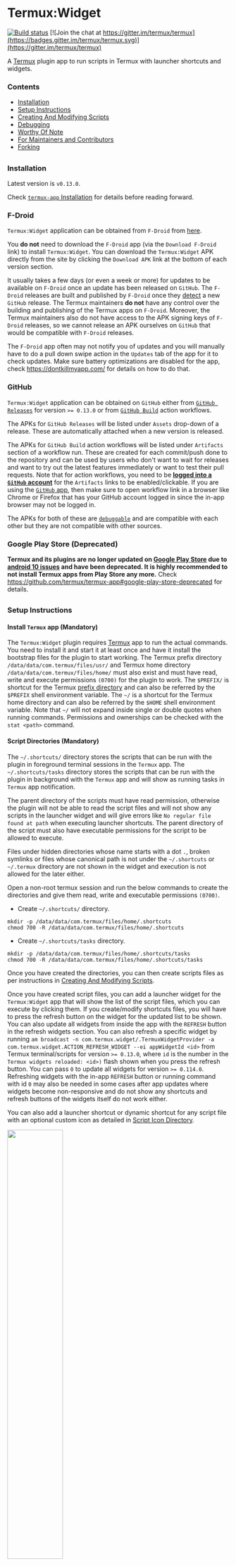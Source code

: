 # Termux:Widget

[![Build status](https://github.com/termux/termux-widget/workflows/Build/badge.svg)](https://github.com/termux/termux-widget/actions)
[![Join the chat at https://gitter.im/termux/termux](https://badges.gitter.im/termux/termux.svg)](https://gitter.im/termux/termux)

A [Termux] plugin app to run scripts in Termux with launcher shortcuts and widgets.



### Contents
- [Installation](#Installation)
- [Setup Instructions](#Setup-Instructions)
- [Creating And Modifying Scripts](#Creating-And-Modifying-Scripts)
- [Debugging](#Debugging)
- [Worthy Of Note](#Worthy-Of-Note)
- [For Maintainers and Contributors](#For-Maintainers-and-Contributors)
- [Forking](#Forking)
##



### Installation

Latest version is `v0.13.0`.

Check [`termux-app` Installation](https://github.com/termux/termux-app#Installation) for details before reading forward.

### F-Droid

`Termux:Widget` application can be obtained from `F-Droid` from [here](https://f-droid.org/en/packages/com.termux.widget).

You **do not** need to download the `F-Droid` app (via the `Download F-Droid` link) to install `Termux:Widget`. You can download the `Termux:Widget` APK directly from the site by clicking the `Download APK` link at the bottom of each version section.

It usually takes a few days (or even a week or more) for updates to be available on `F-Droid` once an update has been released on `GitHub`. The `F-Droid` releases are built and published by `F-Droid` once they [detect](https://gitlab.com/fdroid/fdroiddata/-/blob/master/metadata/com.termux.widget.yml) a new `GitHub` release. The Termux maintainers **do not** have any control over the building and publishing of the Termux apps on `F-Droid`. Moreover, the Termux maintainers also do not have access to the APK signing keys of `F-Droid` releases, so we cannot release an APK ourselves on `GitHub` that would be compatible with `F-Droid` releases.

The `F-Droid` app often may not notify you of updates and you will manually have to do a pull down swipe action in the `Updates` tab of the app for it to check updates. Make sure battery optimizations are disabled for the app, check https://dontkillmyapp.com/ for details on how to do that.

### GitHub

`Termux:Widget` application can be obtained on `GitHub` either from [`GitHub Releases`](https://github.com/termux/termux-widget/releases) for version `>= 0.13.0` or from [`GitHub Build`](https://github.com/termux/termux-widget/actions/workflows/debug_build.yml) action workflows.

The APKs for `GitHub Releases` will be listed under `Assets` drop-down of a release. These are automatically attached when a new version is released.

The APKs for `GitHub Build` action workflows will be listed under `Artifacts` section of a workflow run. These are created for each commit/push done to the repository and can be used by users who don't want to wait for releases and want to try out the latest features immediately or want to test their pull requests. Note that for action workflows, you need to be [**logged into a `GitHub` account**](https://github.com/login) for the `Artifacts` links to be enabled/clickable. If you are using the [`GitHub` app](https://github.com/mobile), then make sure to open workflow link in a browser like Chrome or Firefox that has your GitHub account logged in since the in-app browser may not be logged in.

The APKs for both of these are [`debuggable`](https://developer.android.com/studio/debug) and are compatible with each other but they are not compatible with other sources.

### Google Play Store **(Deprecated)**

**Termux and its plugins are no longer updated on [Google Play Store](https://play.google.com/store/apps/details?id=com.termux.widget) due to [android 10 issues](https://github.com/termux/termux-packages/wiki/Termux-and-Android-10) and have been deprecated. It is highly recommended to not install Termux apps from Play Store any more.** Check https://github.com/termux/termux-app#google-play-store-deprecated for details.
##



### Setup Instructions

#### Install `Termux` app (Mandatory)
The `Termux:Widget` plugin requires [Termux] app to run the actual commands. You need to install it and start it at least once and have it install the bootstrap files for the plugin to start working. The Termux prefix directory `/data/data/com.termux/files/usr/` and Termux home directory `/data/data/com.termux/files/home/` must also exist and must have read, write and execute permissions `(0700)` for the plugin to work. The `$PREFIX/` is shortcut for the Termux [prefix directory](https://github.com/termux/termux-packages/wiki/Termux-file-system-layout) and can also be referred by the `$PREFIX` shell environment variable. The `~/` is a shortcut for the Termux home directory and can also be referred by the `$HOME` shell environment variable. Note that `~/` will not expand inside single or double quotes when running commands. Permissions and ownerships can be checked with the `stat <path>` command.


#### Script Directories (Mandatory)

The `~/.shortcuts/` directory stores the scripts that can be run with the plugin in foreground terminal sessions in the `Termux` app. The `~/.shortcuts/tasks` directory stores the scripts that can be run with the plugin in background with the `Termux` app and will show as running tasks in `Termux` app notification.

The parent directory of the scripts must have read permission, otherwise the plugin will not be able to read the script files and will not show any scripts in the launcher widget and will give errors like `No regular file found at path` when executing launcher shortcuts. The parent directory of the script must also have executable permissions for the script to be allowed to execute.

Files under hidden directories whose name starts with a dot `.`, broken symlinks or files whose canonical path is not under the `~/.shortcuts` or `~/.termux` directory are not shown in the widget and execution is not allowed for the later either.

Open a non-root termux session and run the below commands to create the directories and give them read, write and executable permissions `(0700)`.

- Create `~/.shortcuts/` directory.

```
mkdir -p /data/data/com.termux/files/home/.shortcuts
chmod 700 -R /data/data/com.termux/files/home/.shortcuts
```

- Create `~/.shortcuts/tasks` directory.

```
mkdir -p /data/data/com.termux/files/home/.shortcuts/tasks
chmod 700 -R /data/data/com.termux/files/home/.shortcuts/tasks
```

Once you have created the directories, you can then create scripts files as per instructions in [Creating And Modifying Scripts](#Creating-And-Modifying-Scripts).

Once you have created script files, you can add a launcher widget for the `Termux:Widget` app that will show the list of the script files, which you can execute by clicking them. If you create/modify shortcuts files, you will have to press the refresh button on the widget for the updated list to be shown. You can also update all widgets from inside the app with the `REFRESH` button in the refresh widgets section. You can also refresh a specific widget by running `am broadcast -n com.termux.widget/.TermuxWidgetProvider -a com.termux.widget.ACTION_REFRESH_WIDGET --ei appWidgetId <id>` from Termux terminal/scripts for version `>= 0.13.0`, where `id` is the number in the `Termux widgets reloaded: <id>)` flash shown when you press the refresh button. You can pass `0` to update all widgets for version `>= 0.114.0`. Refreshing widgets with the in-app `REFRESH` button or running command with id `0` may also be needed in some cases after app updates where widgets become non-responsive and do not show any shortcuts and refresh buttons of the widgets itself do not work either.

You can also add a launcher shortcut or dynamic shortcut for any script file with an optional custom icon as detailed in [Script Icon Directory](#script-icon-directory-optional).

<img src="termux-widget.png" alt="" width="50%"/>


#### Script Icon Directory (Optional)

The `~/.shortcuts/icons` directory stores the icon that will be used for a script when a launcher shortcut is created for it for version `>= 0.12`. The icon file name must be equal to `<script_name>.png`, like `script.sh.png`. For a `1080p` `~6in` screen, something like `96x96px` `png` file should probably be fine, otherwise try `144px` or `196px` for higher resolution screens.

The parent directory of the icons must have read permission, otherwise the plugin will not be able to read them.

The icon file must be a regular file and its canonical path must exist under `~/.shortcuts/icons` or `~/.termux` directory.

Open a non-root termux session and run the below commands to create the directory and give it appropriate permissions.

- Create `~/.shortcuts/icons` directory.

```
mkdir -p /data/data/com.termux/files/home/.shortcuts/icons
chmod -R a-x,u=rwX,go-rwx /data/data/com.termux/files/home/.shortcuts/icons
```
The `chmod` command will set the `icons` directory permissions to `0700`, but any files already in the directory will be set to `0600` which is recommended.


#### Dynamic Shortcuts (Optional)

Dynamic shortcuts will normally show when long holding the `Termux:Widget` app launcher icon and in launcher searches results.

To create dynamic shortcuts, put desired scripts/binaries in `~/.termux/widget/dynamic_shortcuts` with the Termux app and then click the `CREATE SHORTCUTS` button in the `Termux:Widget` app in the dynamic shortcuts section. To remove published dynamic shortcuts, click the `REMOVE SHORTCUTS` button but this won't remove dynamic shortcuts already converted to launcher shortcuts.

For some launchers it might be necessary to regenerate the app shortcuts to display them correctly. Lookup the settings of your launcher to find such actions.


#### Max Shortcuts Limit (Optional)

Android has a limit on how many static and dynamic shortcuts can be created per app/activity, which is controlled by the [`max_shortcuts`](https://cs.android.com/android/platform/superproject/+/android-13.0.0_r8:frameworks/base/services/core/java/com/android/server/pm/ShortcutService.java;l=254) sub key of the [`shortcut_manager_constants`](https://cs.android.com/android/platform/superproject/+/android-13.0.0_r8:frameworks/base/core/java/android/provider/Settings.java;l=13799) key in `global` settings namespace. The default value is [`5` on Android `>= 7.0`](https://cs.android.com/android/platform/superproject/+/android-7.0.0_r36:frameworks/base/services/core/java/com/android/server/pm/ShortcutService.java;l=141), [`10` on Android `>= 10`](https://cs.android.com/android/platform/superproject/+/android-10.0.0_r1:frameworks/base/services/core/java/com/android/server/pm/ShortcutService.java;l=165) and [`15` on Android `>= 11`](https://cs.android.com/android/platform/superproject/+/android-11.0.0_r9:frameworks/base/services/core/java/com/android/server/pm/ShortcutService.java;l=172).

To check `max_shortcuts` value currently being used by android `ShortcutService`, run:

- `adb`: `adb shell "dumpsys shortcut | grep -E 'maxShortcutsPerActivity|mMaxDynamicShortcuts'"`

- `root`: `su -c "dumpsys shortcut | grep -E 'maxShortcutsPerActivity|mMaxDynamicShortcuts'`

To change the limit, check below.

**Till Next Reboot**

You can change the limit till next reboot with the [`cmd shortcut override-config`](https://cs.android.com/android/platform/superproject/+/android-13.0.0_r8:frameworks/base/services/core/java/com/android/server/pm/ShortcutService.java;l=4943) command from an [`adb`] or [`root`] shell. For example to increase the limit to `25`, run:

- `adb`: `adb shell "cmd shortcut override-config max_shortcuts=25"`

- `root`: `su -c "cmd shortcut override-config max_shortcuts=25"`

To reset to default, run `cmd shortcut override-config max_shortcuts=`

**Permanently**

You can change the limit permanently with the [`settings put global`](https://cs.android.com/android/platform/superproject/+/android-12.0.0_r34:frameworks/base/packages/SettingsProvider/src/com/android/providers/settings/SettingsService.java;l=465) command from an [`adb`] or [`root`] shell.

The `max_shortcuts` sub key is stored in `settings` `global` namespace under a single `shortcut_manager_constants` key as a comma separated list of `key=value` pairs. You can check the current/default values set with:

- `adb`: `adb shell "settings get global shortcut_manager_constants"`

- `root`: `su -c "settings get global shortcut_manager_constants"`

Now, since this is single key storing all the other sub keys, you can't just run `settings put` command to set a sub key value if the key value is already set, since it will overwrite all the existing values.

You should first get the default/current, then update or append `,max_shortcuts=25` to it and then put the joint value back with `settings get global shortcut_manager_constants '<joint_value>'`.

If the `shortcut_manager_constants` value is not set (by default it should be unset), then to increase the limit to `25` run:

- `adb`: `adb shell "settings put global shortcut_manager_constants 'max_shortcuts=25'"`

- `root`: `su -c "settings put global shortcut_manager_constants 'max_shortcuts=25'"`

To reset to default if no other sub keys set, run `settings delete global shortcut_manager_constants`


#### Draw Over Apps permission (Optional)

For android `>= 10` there are new [restrictions](https://developer.android.com/guide/components/activities/background-starts) that prevent activities from starting from the background. This prevents the background `TermuxService` from starting a terminal session in the foreground and running the commands until the user manually clicks `Termux` notification in the status bar dropdown notifications list. This only affects plugin commands that are to be executed in a terminal session and not the background ones. `Termux` version `>= 0.100` requests the `Draw Over Apps` permission so that users can bypass this restriction so that commands can automatically start running without user intervention. You can grant `Termux` the `Draw Over Apps` permission from its `App Info` activity `Android Settings` -> `Apps` -> `Termux` -> `Advanced` -> `Draw over other apps`.
##



### Creating And Modifying Scripts

You can create scripts in `~/.shortcuts/` and `~/.shortcuts/tasks` directories after following their [Setup Instructions](#Setup-Instructions).

You can use `shell` based text editors like `nano`, `vim` or `emacs` to create and modify scripts.

`nano ~/.shortcuts/some_script`

You can also use `GUI` based text editor android apps that support `SAF`. Termux provides a [Storage Access Framework (SAF)](https://wiki.termux.com/wiki/Internal_and_external_storage) file provider to allow other apps to access its `~/` home directory. However, the `$PREFIX/` directory is not accessible to other apps. The [QuickEdit] or [QuickEdit Pro] app does support `SAF` and can handle large files without crashing, however, it is closed source and its pro version without ads is paid. You can also use [Acode editor] or [Turbo Editor] if you want an open source app.

Note that the android default `SAF` `Document` file picker may not support hidden file or directories like `~/.shortcuts` which start with a dot `.`, so if you try to use it to open files for a text editor app, then that directory will not show. You can instead create a symlink for  `~/.shortcuts` at `~/shortcuts_sym` so that it is shown. Use `ln -s "/data/data/com.termux/files/home/.shortcuts" "/data/data/com.termux/files/home/shortcuts_sym"` to create it.
##



### Debugging

You can help debug problems like how plugin shortcuts and scripts are being parsed by the plugin or if the plugin is even firing etc by setting appropriate `logcat` `Log Level` in `Termux` app settings -> `Termux:Widget` -> `Debugging` -> `Log Level` (Requires `Termux` app version `>= 0.118.0`). The `Log Level` defaults to `Normal` and log level `Verbose` currently logs additional information. Its best to revert log level to `Normal` after you have finished debugging since private data may otherwise be passed to `logcat` during normal operation and moreover, additional logging increases execution time.

The plugin **does not execute the commands itself** but sends an execution intent to `Termux` app, which has its own log level which can be set in `Termux` app settings -> `Termux` -> `Debugging` -> `Log Level`. So you must set log level for both `Termux` and `Termux:Widget` app settings to get all the info.

Once log levels have been set, you can run the `logcat` command in `Termux` app terminal to view the logs in realtime (`Ctrl+c` to stop) or use `logcat -d > logcat.txt` to take a dump of the log. You can also view the logs from a PC over `ADB`. For more information, check official android `logcat` guide [here](https://developer.android.com/studio/command-line/logcat).

##### Log Levels

- `Off` - Log nothing.
- `Normal` - Start logging error, warn and info messages and stacktraces.
- `Debug` - Start logging debug messages.
- `Verbose` - Start logging verbose messages.
##



### Worthy Of Note

##### Termux Environment

Termux does not load the environment fully for external plugins or [RUN_COMMAND Intent] commands, like setting `LD_PRELOAD`, so any *external* scripts which do not have shebangs to full path to termux bin directory will not work if called from inside your *plugin* scripts, since `libtermux-exec.so` is not called since `LD_PRELOAD` isn't set and you will get `bad interpreter: No such file or directory` errors. Simply setting `LD_PRELOAD` will not work either without starting a new shell. So make sure to set the shebangs correctly for any *external* scripts you want to run from inside your *plugin* script. The correct shebangs for termux scripts are like `#!/data/data/com.termux/files/usr/bin/bash` for bash scripts instead of `#!/usr/bin/bash` used in common linux distros. You can also use [termux-fix-shebang](https://wiki.termux.com/wiki/Termux-fix-shebang) command on the *external* scripts before running them with the plugin to fix the shebangs automatically or use `tudo`/`sudo`.

The [`tudo`](https://github.com/agnostic-apollo/tudo) script can be used for running commands in termux user context and the [`sudo`](https://github.com/agnostic-apollo/sudo) script for running commands with super user (root) context. You can call the *external* scripts in your scripts with the `path` command type of `tudo`/`sudo`. These scripts will load the termux environment properly like setting `LD_PRELOAD` etc before running the commands.
##



## For Maintainers and Contributors

Check [For Maintainers and Contributors](https://github.com/termux/termux-app#For-Maintainers-and-Contributors) section of `termux/termux-app` `README` for details.
##



## Forking

Check [Forking](https://github.com/termux/termux-app#Forking) section of `termux/termux-app` `README` for details.
##



[`adb`]: https://developer.android.com/studio/command-line/adb
[Termux]: https://termux.com
[QuickEdit]: https://play.google.com/store/apps/details?id=com.rhmsoft.edit
[QuickEdit Pro]: https://play.google.com/store/apps/details?id=com.rhmsoft.edit.pro
[Acode editor]: https://github.com/deadlyjack/code-editor
[Turbo Editor]: https://github.com/vmihalachi/turbo-editor
[`root`]: https://topjohnwu.github.io/Magisk/tools.html#su
[RUN_COMMAND Intent]: https://github.com/termux/termux-app/blob/master/app/src/main/java/com/termux/app/RunCommandService.java
